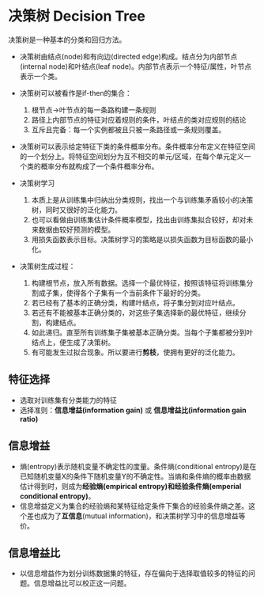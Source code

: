 # 决策树 Decision Tree
  决策树是一种基本的分类和回归方法。
  * 决策树由结点(node)和有向边(directed edge)构成。结点分为内部节点(internal node)和叶结点(leaf node)。内部节点表示一个特征/属性，叶节点表示一个类。
  
  * 决策树可以被看作是if-then的集合：
    1. 根节点->叶节点的每一条路构建一条规则
    2. 路径上内部节点的特征对应着规则的条件，叶结点的类对应规则的结论
    3. 互斥且完备：每一个实例都被且只被一条路径或一条规则覆盖。

  * 决策树可以表示给定特征下类的条件概率分布。条件概率分布定义在特征空间的一个划分上。将特征空间划分为互不相交的单元/区域，在每个单元定义一个类的概率分布就构成了一个条件概率分布。

  * 决策树学习
    1. 本质上是从训练集中归纳出分类规则，找出一个与训练集矛盾较小的决策树，同时又很好的泛化能力。
    2. 也可以看做由训练集估计条件概率模型，找出由训练集拟合较好，却对未来数据由较好预测的模型。
    3. 用损失函数表示目标。决策树学习的策略是以损失函数为目标函数的最小化。

  * 决策树生成过程：
    1. 构建根节点，放入所有数据。选择一个最优特征，按照该特征将训练集分割成子集，使得各个子集有一个当前条件下最好的分类。
    2. 若已经有了基本的正确分类，构建叶结点，将子集分到对应叶结点。
    3. 若还有不能被基本正确分类的，对这些子集选择新的最优特征，继续分割，构建结点。
    4. 如此递归。直至所有训练集子集被基本正确分类。当每个子集都被分到叶结点上，便生成了决策树。
    5. 有可能发生过拟合现象。所以要进行**剪枝**，使拥有更好的泛化能力。

## 特征选择
* 选取对训练集有分类能力的特征
* 选择准则：**信息增益(information gain)** 或 **信息增益比(information gain ratio)**

## 信息增益
* 熵(entropy)表示随机变量不确定性的度量。条件熵(conditional entropy)是在已知随机变量X的条件下随机变量Y的不确定性。当熵和条件熵的概率由数据估计得到时，则成为**经验熵(empirical entropy)**和**经验条件熵(emperial conditional entropy)**。
* 信息增益定义为集合的经验熵和某特征给定条件下集合的经验条件熵之差。这个差也成为了**互信息**(mutual information)，和决策树学习中的信息增益等价。

## 信息增益比
* 以信息增益作为划分训练数据集的特征，存在偏向于选择取值较多的特征的问题。信息增益比可以校正这一问题。